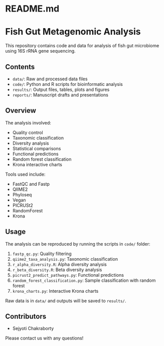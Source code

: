# README.md

# Fish Gut Metagenomic Analysis 

This repository contains code and data for analysis of fish gut microbiome using 16S rRNA gene sequencing.

## Contents

- `data/`: Raw and processed data files
- `code/`: Python and R scripts for bioinformatic analysis  
- `results/`: Output files, tables, plots and figures
- `reports/`: Manuscript drafts and presentations

## Overview

The analysis involved:

- Quality control
- Taxonomic classification 
- Diversity analysis
- Statistical comparisons
- Functional predictions
- Random forest classification
- Krona interactive charts 

Tools used include:

- FastQC and Fastp  
- QIIME2
- Phyloseq
- Vegan
- PICRUSt2
- RandomForest
- Krona

## Usage

The analysis can be reproduced by running the scripts in `code/` folder:

1. `fastp_qc.py`: Quality filtering
2. `qiime2_taxa_analysis.py`: Taxonomic classification 
3. `r_alpha_diversity.R`: Alpha diversity analysis
4. `r_beta_diversity.R`: Beta diversity analysis
5. `picrust2_predict_pathways.py`: Functional predictions
6. `random_forest_classification.py`: Sample classification with random forest
7. `krona_charts.py`: Interactive Krona charts

Raw data is in `data/` and outputs will be saved to `results/`.

## Contributors 

- Sejyoti Chakraborty

Please contact us with any questions!
